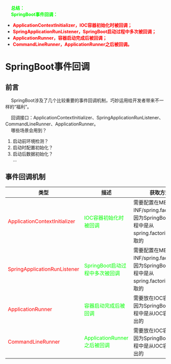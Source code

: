 

<!-- 
 非常有必要了解的Springboot启动扩展点 
 https://mp.weixin.qq.com/s/H9hcQHZUNhuRodEPiVOHfQ
-->
<!-- 
https://blog.csdn.net/zzhuan_1/article/details/85312053
-->

&emsp; **<font color = "lime">总结：</font>**  
&emsp; **<font color = "lime">SpringBoot事件回调：</font>**  

* **<font color = "red">ApplicationContextInitializer，IOC容器初始化时被回调；</font>**  
* **<font color = "red">SpringApplicationRunListener，SpringBoot启动过程中多次被回调；</font>**  
* **<font color = "red">ApplicationRunner，容器启动完成后被回调；</font>**  
* **<font color = "red">CommandLineRunner，ApplicationRunner之后被回调。</font>**  

# SpringBoot事件回调  

## 前言  
&emsp; SpringBoot涉及了几个比较重要的事件回调机制，巧妙运用给开发者带来不一样的“福利”。   

&emsp; 回调接口：ApplicationContextInitializer、SpringApplicationRunListener、CommandLineRunner、ApplicationRunner。  
&emsp; 哪些场景会用到？  
1. 启动前环境检测？
2. 启动时配置初始化？  
3. 启动后数据初始化？  
...  

## 事件回调机制  

|类型|描述|获取方式|
|---|---|---|
|<font color = "red">ApplicationContextInitializer</font>|<font color = "lime">IOC容器初始化时被回调</font>|需要配置在META-INF/spring.factories，因为SpringBoot启动流程中是从spring.factories中获取的|
|<font color = "red">SpringApplicationRunListener</font>|<font color = "lime">SpringBoot启动过程中多次被回调</font>|需要配置在META-INF/spring.factories，因为SpringBoot启动流程中是从spring.factories中获取的|
|<font color = "red">ApplicationRunner</font>|<font color = "lime">容器启动完成后被回调</font>|需要放在IOC容器中，因为SpringBoot启动流程中是从IOC容器中取出的|
|<font color = "red">CommandLineRunner</font>|<font color = "lime">ApplicationRunner之后被回调</font>|需要放在IOC容器中，因为SpringBoot启动流程中是从IOC容器中取出的|

